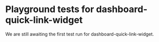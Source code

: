 # Playground tests for dashboard-quick-link-widget
We are still awaiting the first test run for dashboard-quick-link-widget.
